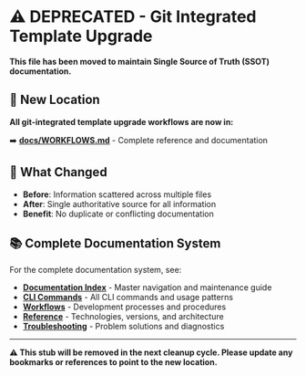 # ⚠️ DEPRECATED - Git Integrated Template Upgrade

**This file has been moved to maintain Single Source of Truth (SSOT) documentation.**

## 🎯 New Location

**All git-integrated template upgrade workflows are now in:**

➡️ **[docs/WORKFLOWS.md](./WORKFLOWS.md#template-management-workflows)** - Complete reference and documentation

## 🔄 What Changed

- **Before**: Information scattered across multiple files
- **After**: Single authoritative source for all information
- **Benefit**: No duplicate or conflicting documentation

## 📚 Complete Documentation System

For the complete documentation system, see:
- **[Documentation Index](./INDEX.md)** - Master navigation and maintenance guide
- **[CLI Commands](./CLI.md)** - All CLI commands and usage patterns
- **[Workflows](./WORKFLOWS.md)** - Development processes and procedures
- **[Reference](./REFERENCE.md)** - Technologies, versions, and architecture
- **[Troubleshooting](./TROUBLESHOOTING.md)** - Problem solutions and diagnostics

---

**⚠️ This stub will be removed in the next cleanup cycle. Please update any bookmarks or references to point to the new location.**
